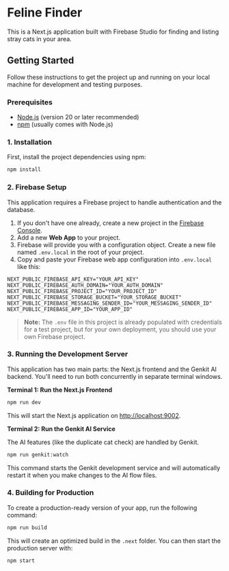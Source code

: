 # Feline Finder

This is a Next.js application built with Firebase Studio for finding and listing stray cats in your area.

## Getting Started

Follow these instructions to get the project up and running on your local machine for development and testing purposes.

### Prerequisites

- [Node.js](https://nodejs.org/) (version 20 or later recommended)
- [npm](https://www.npmjs.com/) (usually comes with Node.js)

### 1. Installation

First, install the project dependencies using npm:

```bash
npm install
```

### 2. Firebase Setup

This application requires a Firebase project to handle authentication and the database.

1.  If you don't have one already, create a new project in the [Firebase Console](https://console.firebase.google.com/).
2.  Add a new **Web App** to your project.
3.  Firebase will provide you with a configuration object. Create a new file named `.env.local` in the root of your project.
4.  Copy and paste your Firebase web app configuration into `.env.local` like this:

```
NEXT_PUBLIC_FIREBASE_API_KEY="YOUR_API_KEY"
NEXT_PUBLIC_FIREBASE_AUTH_DOMAIN="YOUR_AUTH_DOMAIN"
NEXT_PUBLIC_FIREBASE_PROJECT_ID="YOUR_PROJECT_ID"
NEXT_PUBLIC_FIREBASE_STORAGE_BUCKET="YOUR_STORAGE_BUCKET"
NEXT_PUBLIC_FIREBASE_MESSAGING_SENDER_ID="YOUR_MESSAGING_SENDER_ID"
NEXT_PUBLIC_FIREBASE_APP_ID="YOUR_APP_ID"
```

> **Note:** The `.env` file in this project is already populated with credentials for a test project, but for your own deployment, you should use your own Firebase project.

### 3. Running the Development Server

This application has two main parts: the Next.js frontend and the Genkit AI backend. You'll need to run both concurrently in separate terminal windows.

**Terminal 1: Run the Next.js Frontend**

```bash
npm run dev
```

This will start the Next.js application on [http://localhost:9002](http://localhost:9002).

**Terminal 2: Run the Genkit AI Service**

The AI features (like the duplicate cat check) are handled by Genkit.

```bash
npm run genkit:watch
```

This command starts the Genkit development service and will automatically restart it when you make changes to the AI flow files.

### 4. Building for Production

To create a production-ready version of your app, run the following command:

```bash
npm run build
```

This will create an optimized build in the `.next` folder. You can then start the production server with:

```bash
npm start
```
